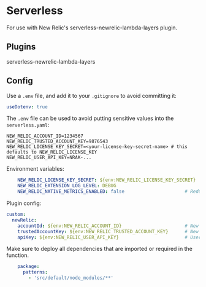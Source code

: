 # Serverless

For use with New Relic's serverless-newrelic-lambda-layers plugin.

## Plugins

serverless-newrelic-lambda-layers

## Config

Use a `.env` file, and add it to your `.gitignore` to avoid committing it:

```yaml
useDotenv: true
```

The `.env` file can be used to avoid putting sensitive values into the `serverless.yaml`:

```t
NEW_RELIC_ACCOUNT_ID=1234567
NEW_RELIC_TRUSTED_ACCOUNT_KEY=9876543
NEW_RELIC_LICENSE_KEY_SECRET=<your-license-key-secret-name> # this defaults to NEW_RELIC_LICENSE_KEY
NEW_RELIC_USER_API_KEY=NRAK-...
```

Environment variables:

```yaml
    NEW_RELIC_LICENSE_KEY_SECRET: ${env:NEW_RELIC_LICENSE_KEY_SECRET}
    NEW_RELIC_EXTENSION_LOG_LEVEL: DEBUG
    NEW_RELIC_NATIVE_METRICS_ENABLED: false                      # Reduce cold start duration by not collecting VM metrics
```

Plugin config:

```yaml
custom:
  newRelic:
    accountId: ${env:NEW_RELIC_ACCOUNT_ID}                       # New Relic account ID
    trustedAccountKey: ${env:NEW_RELIC_TRUSTED_ACCOUNT_KEY}      # New Relic account ID or parent ID
    apiKey: ${env:NEW_RELIC_USER_API_KEY}                        # User api key
```

Make sure to deploy all dependencies that are imported or required in the function.

```yaml
    package:
      patterns:
        - 'src/default/node_modules/**'
```
